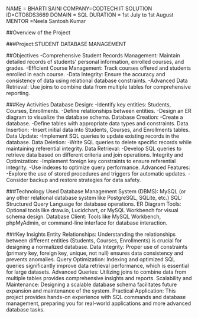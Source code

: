 NAME = BHARTI SAINI
COMPANY=CODTECH IT SOLUTION
ID=CTO8DS3669
DOMAIN = SQL
DURATION = 1st July to 1st August
MENTOR =Neela Santosh Kumar


##Overview of the Project

###Project:STUDENT DATABASE MANAGEMENT

##Objectives
-Comprehensive Student Records Management: Maintain detailed records of students' personal information, enrolled courses, and grades.
-Efficient Course Management: Track courses offered and students enrolled in each course.
-Data Integrity: Ensure the accuracy and consistency of data using relational database constraints.
-Advanced Data Retrieval: Use joins to combine data from multiple tables for comprehensive reporting.

###Key Activities
Database Design:
-Identify key entities: Students, Courses, Enrollments.
-Define relationships between entities.
-Design an ER diagram to visualize the database schema.
Database Creation:
-Create a database.
-Define tables with appropriate data types and constraints.
Data Insertion:
-Insert initial data into Students, Courses, and Enrollments tables.
Data Update:
-Implement SQL queries to update existing records in the database.
Data Deletion:
-Write SQL queries to delete specific records while maintaining referential integrity.
Data Retrieval:
-Develop SQL queries to retrieve data based on different criteria and join operations.
Integrity and Optimization:
-Implement foreign key constraints to ensure referential integrity.
-Use indexes to optimize query performance.
Advanced Features:
-Explore the use of stored procedures and triggers for automatic updates.
-Consider backup and restore strategies for data safety.

###Technology Used
Database Management System (DBMS): MySQL (or any other relational database system like PostgreSQL, SQLite, etc.)
SQL: Structured Query Language for database operations.
ER Diagram Tools: Optional tools like draw.io, Lucidchart, or MySQL Workbench for visual schema design.
Database Client: Tools like MySQL Workbench, phpMyAdmin, or command-line interface for database interaction.

###Key Insights
Entity Relationships: Understanding the relationships between different entities (Students, Courses, Enrollments) is crucial for designing a normalized database.
Data Integrity: Proper use of constraints (primary key, foreign key, unique, not null) ensures data consistency and prevents anomalies.
Query Optimization: Indexing and optimized SQL queries significantly improve data retrieval performance, which is essential for large datasets.
Advanced Queries: Utilizing joins to combine data from multiple tables provides comprehensive insights and reports.
Scalability and Maintenance: Designing a scalable database schema facilitates future expansion and maintenance of the system.
Practical Application: This project provides hands-on experience with SQL commands and database management, preparing you for real-world applications and more advanced database tasks.

  
